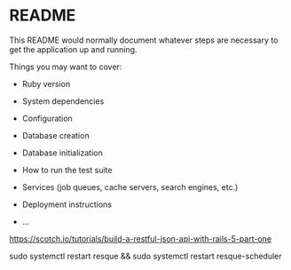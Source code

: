 # README

This README would normally document whatever steps are necessary to get the
application up and running.

Things you may want to cover:

* Ruby version

* System dependencies

* Configuration

* Database creation

* Database initialization

* How to run the test suite

* Services (job queues, cache servers, search engines, etc.)

* Deployment instructions

* ...


https://scotch.io/tutorials/build-a-restful-json-api-with-rails-5-part-one

sudo systemctl restart resque && sudo systemctl restart resque-scheduler
